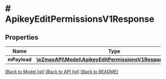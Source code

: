 # # ApikeyEditPermissionsV1Response

## Properties

Name | Type | Description | Notes
------------ | ------------- | ------------- | -------------
**mPayload** | [**\eZmaxAPI\Model\ApikeyEditPermissionsV1ResponseMPayload**](ApikeyEditPermissionsV1ResponseMPayload.md) |  |

[[Back to Model list]](../../README.md#models) [[Back to API list]](../../README.md#endpoints) [[Back to README]](../../README.md)
